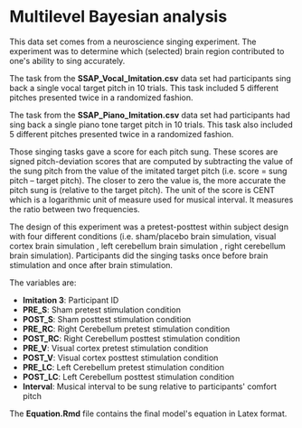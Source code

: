 # Multilevel Bayesian analysis

This data set comes from a neuroscience singing experiment. The experiment was to determine which (selected) brain region contributed to one's ability to sing accurately.

The task from the **SSAP_Vocal_Imitation.csv** data set had participants sing back a single vocal target pitch in 10 trials. This task included 5 different pitches presented twice in a randomized fashion. 

The task from the **SSAP_Piano_Imitation.csv** data set had participants had sing back a single piano tone target pitch in 10 trials. This task also included 5 different pitches presented twice in a randomized fashion. 


Those singing tasks gave a score for each pitch sung. These scores are signed pitch-deviation scores that are computed by subtracting the value of the sung pitch from the value of the imitated target pitch  (i.e. score = sung pitch – target pitch). The closer to zero the value is, the more accurate the pitch sung is (relative to the target pitch). The unit of the score is CENT which is a logarithmic unit of measure used for musical interval. It measures the ratio between two frequencies.

The design of this experiment was a pretest-posttest within subject design with four different conditions (i.e. sham/placebo brain simulation, visual cortex brain simulation , left cerebellum brain simulation , right cerebellum brain simulation). Participants did the singing tasks once before brain stimulation and once after brain stimulation.

The variables are:

* **Imitation 3**: Participant ID
* **PRE_S**: Sham pretest stimulation condition
* **POST_S**: Sham posttest stimulation condition
* **PRE_RC**: Right Cerebellum pretest stimulation condition
* **POST_RC**: Right Cerebellum posttest stimulation condition
* **PRE_V**: Visual cortex pretest stimulation condition
* **POST_V**: Visual cortex posttest stimulation condition
* **PRE_LC**: Left Cerebellum pretest stimulation condition
* **POST_LC**: Left Cerebellum posttest stimulation condition
* **Interval**: Musical interval to be sung relative to participants' comfort pitch

The **Equation.Rmd** file contains the final model's equation in Latex format. 

